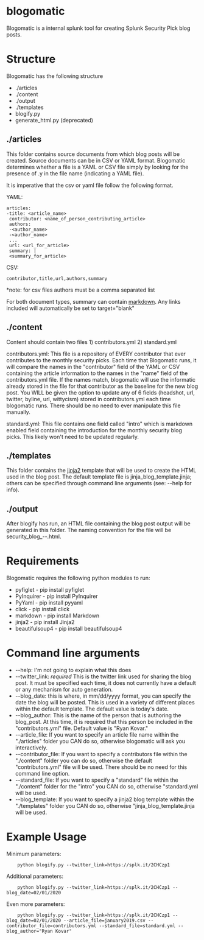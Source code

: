 # blogomatic
Blogomatic is a internal splunk tool for creating Splunk Security Pick blog posts.

# Structure
Blogomatic has the following structure
- ./articles
- ./content
- ./output
- ./templates
- blogify.py
- generate_html.py (deprecated)

## ./articles
This folder contains source documents from which blog posts will be created. Source documents can be in CSV or YAML format. Blogomatic determines whether a file is a YAML or CSV file simply by looking for the presence of .y in the file name (indicating a YAML file).

It is imperative that the csv or yaml file follow the following format.

YAML:
```
articles:
-title: <article_name>
 contributor: <name_of_person_contributing_article>
 authors: 
 -<author_name>
 -<author_name>
 ...
 url: <url_for_article>
 summary: |
 <summary_for_article>
```
CSV:
```
contributor,title,url,authors,summary
```
*note: for csv files authors must be a comma separated list

For both document types, summary can contain [markdown](https://daringfireball.net/projects/markdown/syntax#link). Any links included will automatically be set to target="blank"

## ./content
Content should contain two files 1) contributors.yml 2) standard.yml

contributors.yml:
This file is a repository of EVERY contributor that ever contributes to the monthly security picks. Each time that Blogomatic runs, it will compare the names in the "contributor" field of the YAML or CSV containing the article information to the names in the "name" field of the contributors.yml file. If the names match, blogomatic will use the informatic already stored in the file for that contributor as the baseline for the new blog post. You WILL be given the option to update any of 6 fields (headshot, url, twitter, byline, url, wittycism) stored in contributors.yml each time blogomatic runs. There should be no need to ever manipulate this file manually.

standard.yml:
This file contains one field called "intro" which is markdown enabled field containing the introduction for the monthly security blog picks. This likely won't need to be updated regularly.

## ./templates
This folder contains the [jinja2](https://jinja.palletsprojects.com/en/2.10.x/) template that will be used to create the HTML used in the blog post. The default template file is jinja_blog_template.jinja; others can be specified through command line arguments (see: --help for info).

## ./output
After blogify has run, an HTML file containing the blog post output will be generated in this folder. The naming convention for the file will be security_blog_<month>-<day>-<year>.html.
  
# Requirements
Blogomatic requires the following python modules to run:
* pyfiglet - pip install pyfiglet
* PyInquirer - pip install PyInquirer
* PyYaml - pip install pyyaml
* click - pip install click
* markdown - pip install Markdown
* jinja2 - pip install Jinja2
* beautifulsoup4 - pip install beautifulsoup4

# Command line arguments
* --help: I'm not going to explain what this does
* --twitter_link: *required* This is the twitter link used for sharing the blog post. It must be specified each time, it does not currently have a default or any mechanism for auto generation.
* --blog_date: this is where, in mm/dd/yyyy format, you can specify the date the blog will be posted. This is used in a variety of different places within the default template. The default value is today's date.
* --blog_author: This is the name of the person that is authoring the blog_post. At this time, it is required that this person be included in the "contributors.yml" file. Default value is "Ryan Kovar."
* --article_file: If you want to specify an article file name within the "./articles" folder you CAN do so, otherwise blogomatic will ask you interactively.
* --contributor_file: If you want to specify a contributors file within the "./content" folder you can do so, otherwise the default "contributors.yml" file will be used. There should be no need for this command line option.
* --standard_file: If you want to specify a "standard" file within the "./content" folder for the "intro" you CAN do so, otherwise "standard.yml will be used.
* --blog_template: If you want to specify a jinja2 blog template within the "./templates" folder you CAN do so, otherwise "jinja_blog_template.jinja will be used.

# Example Usage
Minimum parameters:
```
    python blogify.py --twitter_link=https://splk.it/2CHCzp1
```
Additional parameters:
```
    python blogify.py --twitter_link=https://splk.it/2CHCzp1 --blog_date=02/01/2020
```
Even more parameters:
```
    python blogify.py --twitter_link=https://splk.it/2CHCzp1 --blog_date=02/01/2020 --article_file=january2019.csv --contributor_file=contributors.yml --standard_file=standard.yml --blog_author="Ryan Kovar"
```

